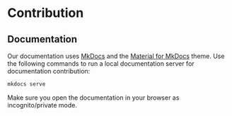 # Contribution

## Documentation

Our documentation uses [MkDocs](https://www.mkdocs.org/) and the [Material for MkDocs](https://squidfunk.github.io/mkdocs-material/) theme.
Use the following commands to run a local documentation server for documentation contribution:

```bash
mkdocs serve
```

Make sure you open the documentation in your browser as incognito/private mode.